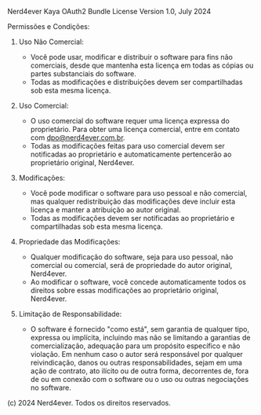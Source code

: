 Nerd4ever Kaya OAuth2 Bundle License
Version 1.0, July 2024

Permissões e Condições:

1. Uso Não Comercial:
    - Você pode usar, modificar e distribuir o software para fins não comerciais, desde que mantenha esta licença em
      todas as cópias ou partes substanciais do software.
    - Todas as modificações e distribuições devem ser compartilhadas sob esta mesma licença.

2. Uso Comercial:
    - O uso comercial do software requer uma licença expressa do proprietário. Para obter uma licença comercial, entre
      em contato com <dpo@nerd4ever.com.br>.
    - Todas as modificações feitas para uso comercial devem ser notificadas ao proprietário e automaticamente
      pertencerão ao proprietário original, Nerd4ever.

3. Modificações:
    - Você pode modificar o software para uso pessoal e não comercial, mas qualquer redistribuição das modificações deve
      incluir esta licença e manter a atribuição ao autor original.
    - Todas as modificações devem ser notificadas ao proprietário e compartilhadas sob esta mesma licença.

4. Propriedade das Modificações:
    - Qualquer modificação do software, seja para uso pessoal, não comercial ou comercial, será de propriedade do autor
      original, Nerd4ever.
    - Ao modificar o software, você concede automaticamente todos os direitos sobre essas modificações ao proprietário
      original, Nerd4ever.

5. Limitação de Responsabilidade:
    - O software é fornecido "como está", sem garantia de qualquer tipo, expressa ou implícita, incluindo mas não se
      limitando a garantias de comercialização, adequação para um propósito específico e não violação. Em nenhum caso o
      autor será responsável por qualquer reivindicação, danos ou outras responsabilidades, sejam em uma ação de
      contrato, ato ilícito ou de outra forma, decorrentes de, fora de ou em conexão com o software ou o uso ou outras
      negociações no software.

(c) 2024 Nerd4ever. Todos os direitos reservados.
